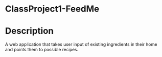 # ClassProject1-FeedMe

# Description
A web application that takes user input of existing ingredients in their home and points them to possible recipes.
